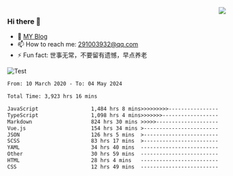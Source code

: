 <img align='right' src='https://github-readme-stats.vercel.app/api?username=niaogege&show_icons=true&theme=radical'/>

### Hi there 👋

- 🌱 [MY Blog](https://bythewayer.com/)
- 📫 How to reach me: 291003932@qq.com
- ⚡ Fun fact:  世事无常，不要留有遗憾，早点养老

![Test](https://github-readme-stats.vercel.app/api/top-langs/?username=niaogege&layout=compact)

<!--START_SECTION:waka-->

```txt
From: 10 March 2020 - To: 04 May 2024

Total Time: 3,923 hrs 16 mins

JavaScript                 1,484 hrs 8 mins>>>>>>>>>----------------   37.83 %
TypeScript                 1,098 hrs 4 mins>>>>>>>------------------   27.99 %
Markdown                   824 hrs 30 mins >>>>>--------------------   21.02 %
Vue.js                     154 hrs 34 mins >------------------------   03.94 %
JSON                       126 hrs 5 mins  >------------------------   03.21 %
SCSS                       83 hrs 17 mins  >------------------------   02.12 %
YAML                       34 hrs 40 mins  -------------------------   00.88 %
Other                      30 hrs 59 mins  -------------------------   00.79 %
HTML                       28 hrs 4 mins   -------------------------   00.72 %
CSS                        12 hrs 49 mins  -------------------------   00.33 %
```

<!--END_SECTION:waka-->
